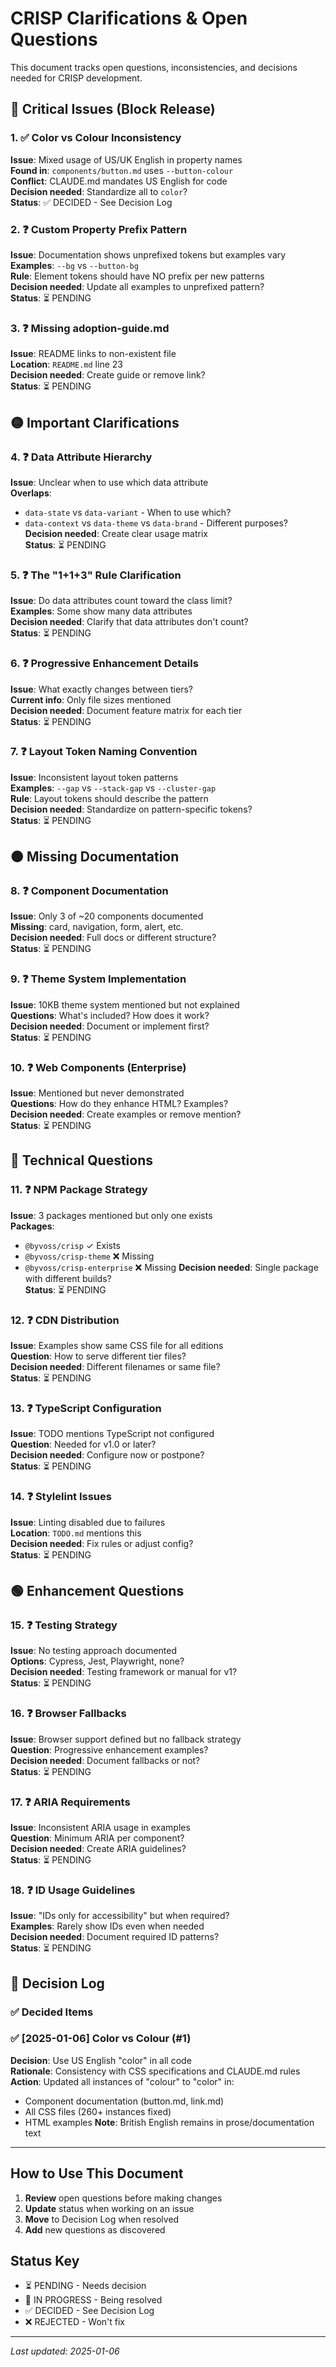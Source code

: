 # CRISP Clarifications & Open Questions

This document tracks open questions, inconsistencies, and decisions needed for CRISP development.

## 🔴 Critical Issues (Block Release)

### 1. ✅ Color vs Colour Inconsistency
**Issue**: Mixed usage of US/UK English in property names  
**Found in**: `components/button.md` uses `--button-colour`  
**Conflict**: CLAUDE.md mandates US English for code  
**Decision needed**: Standardize all to `color`?  
**Status**: ✅ DECIDED - See Decision Log  

### 2. ❓ Custom Property Prefix Pattern
**Issue**: Documentation shows unprefixed tokens but examples vary  
**Examples**: `--bg` vs `--button-bg`  
**Rule**: Element tokens should have NO prefix per new patterns  
**Decision needed**: Update all examples to unprefixed pattern?  
**Status**: ⏳ PENDING  

### 3. ❓ Missing adoption-guide.md
**Issue**: README links to non-existent file  
**Location**: `README.md` line 23  
**Decision needed**: Create guide or remove link?  
**Status**: ⏳ PENDING  

## 🟡 Important Clarifications

### 4. ❓ Data Attribute Hierarchy
**Issue**: Unclear when to use which data attribute  
**Overlaps**: 
- `data-state` vs `data-variant` - When to use which?
- `data-context` vs `data-theme` vs `data-brand` - Different purposes?
**Decision needed**: Create clear usage matrix  
**Status**: ⏳ PENDING  

### 5. ❓ The "1+1+3" Rule Clarification
**Issue**: Do data attributes count toward the class limit?  
**Examples**: Some show many data attributes  
**Decision needed**: Clarify that data attributes don't count?  
**Status**: ⏳ PENDING  

### 6. ❓ Progressive Enhancement Details
**Issue**: What exactly changes between tiers?  
**Current info**: Only file sizes mentioned  
**Decision needed**: Document feature matrix for each tier  
**Status**: ⏳ PENDING  

### 7. ❓ Layout Token Naming Convention
**Issue**: Inconsistent layout token patterns  
**Examples**: `--gap` vs `--stack-gap` vs `--cluster-gap`  
**Rule**: Layout tokens should describe the pattern  
**Decision needed**: Standardize on pattern-specific tokens?  
**Status**: ⏳ PENDING  

## 🟠 Missing Documentation

### 8. ❓ Component Documentation
**Issue**: Only 3 of ~20 components documented  
**Missing**: card, navigation, form, alert, etc.  
**Decision needed**: Full docs or different structure?  
**Status**: ⏳ PENDING  

### 9. ❓ Theme System Implementation
**Issue**: 10KB theme system mentioned but not explained  
**Questions**: What's included? How does it work?  
**Decision needed**: Document or implement first?  
**Status**: ⏳ PENDING  

### 10. ❓ Web Components (Enterprise)
**Issue**: Mentioned but never demonstrated  
**Questions**: How do they enhance HTML? Examples?  
**Decision needed**: Create examples or remove mention?  
**Status**: ⏳ PENDING  

## 🔵 Technical Questions

### 11. ❓ NPM Package Strategy
**Issue**: 3 packages mentioned but only one exists  
**Packages**: 
- `@byvoss/crisp` ✓ Exists
- `@byvoss/crisp-theme` ❌ Missing
- `@byvoss/crisp-enterprise` ❌ Missing
**Decision needed**: Single package with different builds?  
**Status**: ⏳ PENDING  

### 12. ❓ CDN Distribution
**Issue**: Examples show same CSS file for all editions  
**Question**: How to serve different tier files?  
**Decision needed**: Different filenames or same file?  
**Status**: ⏳ PENDING  

### 13. ❓ TypeScript Configuration
**Issue**: TODO mentions TypeScript not configured  
**Question**: Needed for v1.0 or later?  
**Decision needed**: Configure now or postpone?  
**Status**: ⏳ PENDING  

### 14. ❓ Stylelint Issues
**Issue**: Linting disabled due to failures  
**Location**: `TODO.md` mentions this  
**Decision needed**: Fix rules or adjust config?  
**Status**: ⏳ PENDING  

## 🟢 Enhancement Questions

### 15. ❓ Testing Strategy
**Issue**: No testing approach documented  
**Options**: Cypress, Jest, Playwright, none?  
**Decision needed**: Testing framework or manual for v1?  
**Status**: ⏳ PENDING  

### 16. ❓ Browser Fallbacks
**Issue**: Browser support defined but no fallback strategy  
**Question**: Progressive enhancement examples?  
**Decision needed**: Document fallbacks or not?  
**Status**: ⏳ PENDING  

### 17. ❓ ARIA Requirements
**Issue**: Inconsistent ARIA usage in examples  
**Question**: Minimum ARIA per component?  
**Decision needed**: Create ARIA guidelines?  
**Status**: ⏳ PENDING  

### 18. ❓ ID Usage Guidelines
**Issue**: "IDs only for accessibility" but when required?  
**Examples**: Rarely show IDs even when needed  
**Decision needed**: Document required ID patterns?  
**Status**: ⏳ PENDING  

## 📝 Decision Log

### ✅ Decided Items

### ✅ [2025-01-06] Color vs Colour (#1)
**Decision**: Use US English "color" in all code  
**Rationale**: Consistency with CSS specifications and CLAUDE.md rules  
**Action**: Updated all instances of "colour" to "color" in:
- Component documentation (button.md, link.md)
- All CSS files (260+ instances fixed)
- HTML examples
**Note**: British English remains in prose/documentation text

---

## How to Use This Document

1. **Review** open questions before making changes
2. **Update** status when working on an issue
3. **Move** to Decision Log when resolved
4. **Add** new questions as discovered

## Status Key
- ⏳ PENDING - Needs decision
- 🔄 IN PROGRESS - Being resolved
- ✅ DECIDED - See Decision Log
- ❌ REJECTED - Won't fix

---

*Last updated: 2025-01-06*